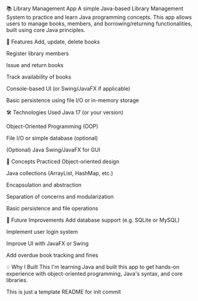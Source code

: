📚 Library Management App
A simple Java-based Library Management System to practice and learn Java programming concepts. This app allows users to manage books, members, and borrowing/returning functionalities, built using core Java principles.

🚀 Features
Add, update, delete books

Register library members

Issue and return books

Track availability of books

Console-based UI (or Swing/JavaFX if applicable)

Basic persistence using file I/O or in-memory storage

🛠 Technologies Used
Java 17 (or your version)

Object-Oriented Programming (OOP)

File I/O or simple database (optional)

(Optional) Java Swing/JavaFX for GUI

🧠 Concepts Practiced
Object-oriented design

Java collections (ArrayList, HashMap, etc.)

Encapsulation and abstraction

Separation of concerns and modularization

Basic persistence and file operations

📌 Future Improvements
Add database support (e.g. SQLite or MySQL)

Implement user login system

Improve UI with JavaFX or Swing

Add overdue book tracking and fines

💡 Why I Built This
I'm learning Java and built this app to get hands-on experience with object-oriented programming, Java's syntax, and core libraries.

This is just a template README for init commit
